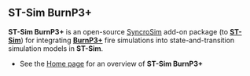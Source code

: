 ## ST-Sim BurnP3+

**ST-Sim BurnP3+** is an open-source [SyncroSim](https://syncrosim.com/) add-on package (to [**ST-Sim**](https://docs.stsim.net/getting_started/overview.html)) for integrating [**BurnP3+**](https://burnp3.github.io/BurnP3Plus/) fire simulations into state-and-transition simulation models in **ST-Sim**.

* See the [Home page](../stsimBurnP3Plus/docs/index.md) for an overview of **ST-Sim BurnP3+**